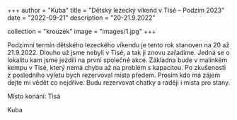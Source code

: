 +++
author = "Kuba"
title = "Dětský lezecký víkend v Tisé – Podzim 2023"
date = "2022-09-21"
description = "20-21.9.2022"

collection = "krouzek"
image = "images/1.jpg"
+++

Podzimní termín dětského lezeckého víkendu je tento rok stanoven na 20 až 21.9.2022. Dlouho už jsme nebyli v Tisé, a tak ji znovu zařadíme. Jedná se o lokalitu kam jsme jezdili na první společné akce. Základna bude v malinkém kempu v Tisé, který nemá chybu až na problém s kapacitou. Po zkušenosti z posledního výletu bych rezervoval místa předem. Prosím kdo má zájem dejte mi vědět co nejdříve. Budu rezervovat chatky a raději i místa pro stany.

Místo konání: Tisá

Kuba
